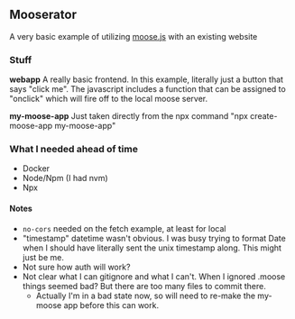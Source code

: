 
## Mooserator

A very basic example of utilizing [moose.js](https://www.moosejs.com/) with an existing website

### Stuff

**webapp**
A really basic frontend. In this example, literally just a button that says "click me". The javascript includes a function that can be assigned to "onclick" which will fire off to the local moose server.

**my-moose-app**
Just taken directly from the npx command "npx create-moose-app my-moose-app"

### What I needed ahead of time

- Docker
- Node/Npm (I had nvm)
- Npx

#### Notes

- `no-cors` needed on the fetch example, at least for local
- "timestamp" datetime wasn't obvious. I was busy trying to format Date when I should have literally sent the unix timestamp along. This might just be me.
- Not sure how auth will work?
- Not clear what I can gitignore and what I can't. When I ignored .moose things seemed bad? But there are too many files to commit there.
  - Actually I'm in a bad state now, so will need to re-make the my-moose app before this can work.